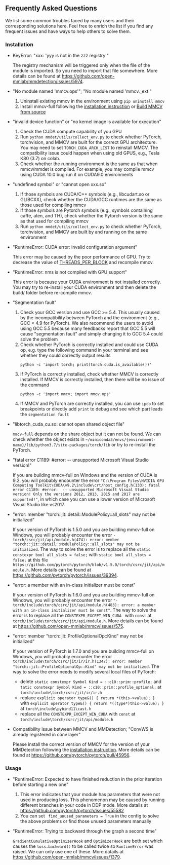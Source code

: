 ## Frequently Asked Questions

We list some common troubles faced by many users and their corresponding solutions here.
Feel free to enrich the list if you find any frequent issues and have ways to help others to solve them.

### Installation

- KeyError: "xxx: 'yyy is not in the zzz registry'"

  The registry mechanism will be triggered only when the file of the module is imported.
  So you need to import that file somewhere. More details can be found at https://github.com/open-mmlab/mmdetection/issues/5974.

- "No module named 'mmcv.ops'"; "No module named 'mmcv.\_ext'"

  1. Uninstall existing mmcv in the environment using `pip uninstall mmcv`
  2. Install mmcv-full following the [installation instruction](https://mmcv.readthedocs.io/en/latest/get_started/installation.html) or [Build MMCV from source](https://mmcv.readthedocs.io/en/latest/get_started/build.html)

- "invalid device function" or "no kernel image is available for execution"

  1. Check the CUDA compute capability of you GPU
  2. Run `python mmdet/utils/collect_env.py` to check whether PyTorch, torchvision, and MMCV are built for the correct GPU architecture. You may need to set `TORCH_CUDA_ARCH_LIST` to reinstall MMCV. The compatibility issue could happen when  using old GPUS, e.g., Tesla K80 (3.7) on colab.
  3. Check whether the running environment is the same as that when mmcv/mmdet is compiled. For example, you may compile mmcv using CUDA 10.0 bug run it on CUDA9.0 environments

- "undefined symbol" or "cannot open xxx.so"

  1. If those symbols are CUDA/C++ symbols (e.g., libcudart.so or GLIBCXX), check
     whether the CUDA/GCC runtimes are the same as those used for compiling mmcv
  2. If those symbols are Pytorch symbols (e.g., symbols containing caffe, aten, and TH), check whether the Pytorch version is the same as that used for compiling mmcv
  3. Run `python mmdet/utils/collect_env.py` to check whether PyTorch, torchvision, and MMCV are built by and running on the same environment

- "RuntimeError: CUDA error: invalid configuration argument"

  This error may be caused by the poor performance of GPU. Try to decrease the value of [THREADS_PER_BLOCK](https://github.com/open-mmlab/mmcv/blob/cac22f8cf5a904477e3b5461b1cc36856c2793da/mmcv/ops/csrc/common_cuda_helper.hpp#L10)
  and recompile mmcv.

- "RuntimeError: nms is not compiled with GPU support"

  This error is because your CUDA environment is not installed correctly.
  You may try to re-install your CUDA environment and then delete the build/ folder before re-compile mmcv.

- "Segmentation fault"

  1. Check your GCC version and use GCC >= 5.4. This usually caused by the incompatibility between PyTorch and the environment (e.g., GCC \< 4.9 for PyTorch). We also recommend the users to avoid using GCC 5.5 because many feedbacks report that GCC 5.5 will cause "segmentation fault" and simply changing it to GCC 5.4 could solve the problem
  2. Check whether PyTorch is correctly installed and could use CUDA op, e.g. type the following command in your terminal and see whether they could correctly output results
     ```shell
     python -c 'import torch; print(torch.cuda.is_available())'
     ```
  3. If PyTorch is correctly installed, check whether MMCV is correctly installed. If MMCV is correctly installed, then there will be no issue of the command
     ```shell
     python -c 'import mmcv; import mmcv.ops'
     ```
  4. If MMCV and PyTorch are correctly installed, you can use `ipdb` to set breakpoints or directly add `print` to debug and see which part leads the `segmentation fault`

- "libtorch_cuda_cu.so: cannot open shared object file"

  `mmcv-full` depends on the share object but it can not be found. We can check whether the object exists in `~/miniconda3/envs/{environment-name}/lib/python3.7/site-packages/torch/lib` or try to re-install the PyTorch.

- "fatal error C1189: #error:  -- unsupported Microsoft Visual Studio version!"

  If you are building mmcv-full on Windows and the version of CUDA is 9.2, you will probably encounter the error `"C:\Program Files\NVIDIA GPU Computing Toolkit\CUDA\v9.2\include\crt/host_config.h(133): fatal error C1189: #error:  -- unsupported Microsoft Visual Studio version! Only the versions 2012, 2013, 2015 and 2017 are supported!"`, in which case you can use a lower version of Microsoft Visual Studio like vs2017.

- "error: member "torch::jit::detail::ModulePolicy::all_slots" may not be initialized"

  If your version of PyTorch is 1.5.0 and you are building mmcv-full on Windows, you will probably encounter the error `- torch/csrc/jit/api/module.h(474): error: member "torch::jit::detail::ModulePolicy::all_slots" may not be initialized`. The way to solve the error is to replace all the `static constexpr bool all_slots = false;` with `static bool all_slots = false;` at this file `https://github.com/pytorch/pytorch/blob/v1.5.0/torch/csrc/jit/api/module.h`. More details can be found at https://github.com/pytorch/pytorch/issues/39394.

- "error: a member with an in-class initializer must be const"

  If your version of PyTorch is 1.6.0 and you are building mmcv-full on Windows, you will probably encounter the error `"- torch/include\torch/csrc/jit/api/module.h(483): error: a member with an in-class initializer must be const"`. The way to solve the error is to replace all the `CONSTEXPR_EXCEPT_WIN_CUDA ` with `const` at `torch/include\torch/csrc/jit/api/module.h`. More details can be found at https://github.com/open-mmlab/mmcv/issues/575.

- "error: member "torch::jit::ProfileOptionalOp::Kind" may not be initialized"

  If your version of PyTorch is 1.7.0 and you are building mmcv-full on Windows, you will probably encounter the error `torch/include\torch/csrc/jit/ir/ir.h(1347): error: member "torch::jit::ProfileOptionalOp::Kind" may not be initialized`. The way to solve the error needs to modify several local files of PyTorch:

  - delete `static constexpr Symbol Kind = ::c10::prim::profile;` and `tatic constexpr Symbol Kind = ::c10::prim::profile_optional;` at `torch/include\torch/csrc/jit/ir/ir.h`
  - replace `explicit operator type&() { return *(this->value); }` with `explicit operator type&() { return *((type*)this->value); }` at `torch\include\pybind11\cast.h`
  - replace all the `CONSTEXPR_EXCEPT_WIN_CUDA` with `const` at `torch/include\torch/csrc/jit/api/module.h`

- Compatibility issue between MMCV and MMDetection; "ConvWS is already registered in conv layer"

  Please install the correct version of MMCV for the version of your MMDetection following the [installation instruction](https://mmdetection.readthedocs.io/en/latest/get_started.html#installation). More details can be found at https://github.com/pytorch/pytorch/pull/45956.

### Usage

- "RuntimeError: Expected to have finished reduction in the prior iteration before starting a new one"

  1. This error indicates that your module has parameters that were not used in producing loss. This phenomenon may be caused by running different branches in your code in DDP mode. More datails at https://github.com/pytorch/pytorch/issues/55582
  2. You can set ` find_unused_parameters = True` in the config to solve the above problems or find those unused parameters manually

- "RuntimeError: Trying to backward through the graph a second time"

  `GradientCumulativeOptimizerHook` and `OptimizerHook` are both set which causes the `loss.backward()` to be called twice so `RuntimeError` was raised. We can only use one of these. More datails at https://github.com/open-mmlab/mmcv/issues/1379.
